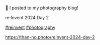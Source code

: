 🤖 I posted to my photography blog!

re:Invent 2024 Day 2

[\#<span>reinvent</span>](https://social.lol/tags/reinvent) [\#<span>photography</span>](https://social.lol/tags/photography)

[<span class="invisible">https://</span><span class="ellipsis">than-no.photo/reinvent-2024-da</span><span class="invisible">y-2</span>](https://than-no.photo/reinvent-2024-day-2)